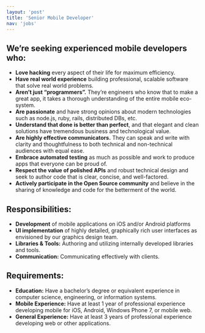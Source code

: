 ```yaml
---
layout: 'post'
title: 'Senior Mobile Developer'
nav: 'jobs'
---
```

## We’re seeking experienced mobile developers who:

* **Love hacking** every aspect of their life for maximum efficiency.
* **Have real world experience** building professional, scalable software that solve real world problems.
* **Aren’t just “programmers”.** They’re engineers who know that to make a great app, it takes a thorough understanding of the entire mobile eco-system.
* **Are passionate** and have strong opinions about modern technologies such as node.js, ruby, rails, distributed DBs, etc.
* **Understand that done is better than perfect**, and that elegant and clean solutions have tremendous business and technological value.
* **Are highly effective communicators.** They can speak and write with clarity and thoughtfulness to both technical and non-technical audiences with equal ease.
* **Embrace automated testing** as much as possible and work to produce apps that everyone can be proud of.
* **Respect the value of polished APIs** and robust technical design and seek to author code that is clear, concise, and well-factored.
* **Actively participate in the Open Source community** and believe in the sharing of knowledge and code for the betterment of the world.

## Responsibilities:

* **Development** of mobile applications on iOS and/or Android platforms
* **UI implementation** of highly detailed, graphically rich user interfaces as envisioned by our graphics design team.
* **Libraries & Tools:** Authoring and utilizing internally developed libraries and tools.
* **Communication:** Communicating effectively with clients.

## Requirements:

* **Education:** Have a bachelor’s degree or equivalent experience in computer science, engineering, or information systems.
* **Mobile Experience:** Have at least 1 year of professional experience developing mobile for iOS, Android, Windows Phone 7, or mobile web.
* **General Experience:** Have at least 3 years of professional experience developing web or other applications.